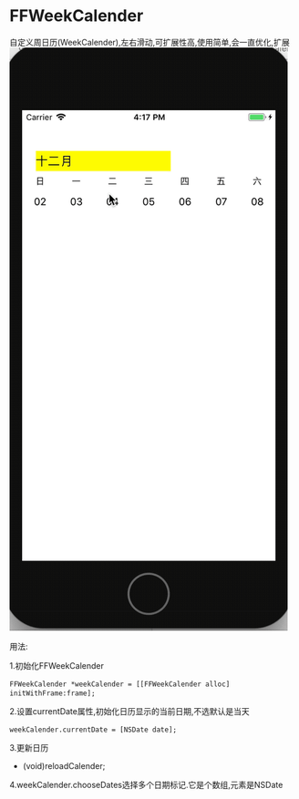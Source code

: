 # FFWeekCalender
自定义周日历(WeekCalender),左右滑动,可扩展性高,使用简单,会一直优化,扩展
![演示图](https://github.com/fengzifeng/FFWeekCalender/blob/master/FFWeekCalender/weekCalender.gif)

用法:

1.初始化FFWeekCalender

    FFWeekCalender *weekCalender = [[FFWeekCalender alloc] initWithFrame:frame];
    
2.设置currentDate属性,初始化日历显示的当前日期,不选默认是当天

    weekCalender.currentDate = [NSDate date];
    
3.更新日历

- (void)reloadCalender;

4.weekCalender.chooseDates选择多个日期标记.它是个数组,元素是NSDate
